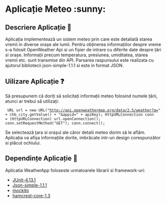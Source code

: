 <h1>Aplicație Meteo :sunny:</h1> 

## Descriere Aplicație :thought_balloon:
  Aplicația implementează un sistem meteo prin care este detaliată starea vremii in diverse orașe ale lumii. Pentru obținerea informațiilor despre vreme s-a folosit OpenWeather Api si un fișier de intrare cu diferite date despre țări si orașe. Informații precum temperatura, presiunea, umiditatea, starea vremii etc. sunt transmise din API.  Parsarea raspunsului este realizata cu ajutorul bibliotecii json-simple-1.1.1 si este in format JSON.
 
  
  
## Uilizare Aplicație :question:
Să presupunem că doriți să solicitați informații meteo folosind numele țării, atunci ar trebui să utilizați:

<code> URL url = new URL("http://api.openweathermap.org/data/2.5/weather?q=" + chb_city.getValue() + "&appid=" + apiKey);
            HttpURLConnection conn = (HttpURLConnection) url.openConnection();
            conn.setRequestMethod("GET");
            conn.connect(); </code>
            
            
 Se selectează țara si orașul ale căror detalii meteo dorim să le aflăm. Aplicația va afișa informațiile dorite, imbrăcate intr-un design corespunzător si plăcut ochiului. 
 
 ## Dependințe Aplicație :lock_with_ink_pen:
 
 Aplicatia WeatherApp foloseste urmatoarele librarii si framework-uri:

- [JUnit-4.13.1][1]
- [Json-simple-1.1.1][2]
- [mockito][3]
- [hamcrest-core-1.3][4]

[1]: https://search.maven.org/search?q=g:junit%20AND%20a:junit
[2]: https://code.google.com/archive/p/json-simple/downloads
[3]: https://github.com/mockito/mockito
[4]: https://search.maven.org/artifact/org.hamcrest/hamcrest-core/1.3/jar
 
